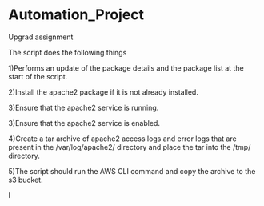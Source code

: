 # Automation_Project
Upgrad assignment

The script does the following things

1)Performs an update of the package details and the package list at the start of the script.

2)Install the apache2 package if it is not already installed. 

3)Ensure that the apache2 service is running. 

3)Ensure that the apache2 service is enabled. 

4)Create a tar archive of apache2 access logs and error logs that are present in the /var/log/apache2/ directory and place the tar into the /tmp/ directory. 

5)The script should run the AWS CLI command and copy the archive to the s3 bucket. 

 

I